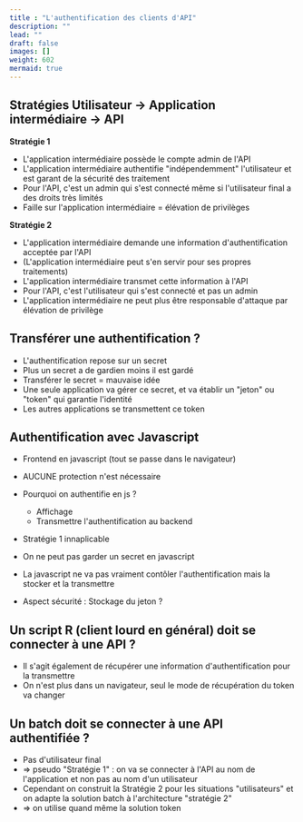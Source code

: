 ```yaml
---
title : "L'authentification des clients d'API"
description: ""
lead: ""
draft: false
images: []
weight: 602
mermaid: true
---
```


## Stratégies Utilisateur -> Application intermédiaire -> API

**Stratégie 1**
- L'application intermédiaire possède le compte admin de l'API
- L'application intermédiaire authentifie "indépendemment" l'utilisateur et est garant de la sécurité des traitement
- Pour l'API, c'est un admin qui s'est connecté même si l'utilisateur final a des droits très limités
- Faille sur l'application intermédiaire = élévation de privilèges


**Stratégie 2**
- L'application intermédiaire demande une information d'authentification acceptée par l'API
- (L'application intermédiaire peut s'en servir pour ses propres traitements)
- L'application intermédiaire transmet cette information à l'API
- Pour l'API, c'est l'utilisateur qui s'est connecté et pas un admin
- L'application intermédiaire ne peut plus être responsable d'attaque par élévation de privilège


## Transférer une authentification ?
- L'authentification repose sur un secret
- Plus un secret a de gardien moins il est gardé
- Transférer le secret = mauvaise idée
- Une seule application va gérer ce secret, et va établir un "jeton" ou "token" qui garantie l'identité
- Les autres applications se transmettent ce token


## Authentification avec Javascript
- Frontend en javascript (tout se passe dans le navigateur)
- AUCUNE protection n'est nécessaire
- Pourquoi on authentifie en js ?
    - Affichage
    - Transmettre l'authentification au backend


- Stratégie 1 innaplicable
- On ne peut pas garder un secret en javascript
- La javascript ne va pas vraiment contôler l'authentification mais la stocker et la transmettre
- Aspect sécurité : Stockage du jeton ? 



## Un script R (client lourd en général) doit se connecter à une API ?
- Il s'agit également de récupérer une information d'authentification pour la transmettre
- On n'est plus dans un navigateur, seul le mode de récupération du token va changer



## Un batch doit se connecter à une API authentifiée ?
- Pas d'utilisateur final
- => pseudo "Stratégie 1" : on va se connecter à l'API au nom de l'application et non pas au nom d'un utilisateur
- Cependant on construit la Stratégie 2 pour les situations "utilisateurs" et on adapte la solution batch à l'architecture "stratégie 2"
- => on utilise quand même la solution token

